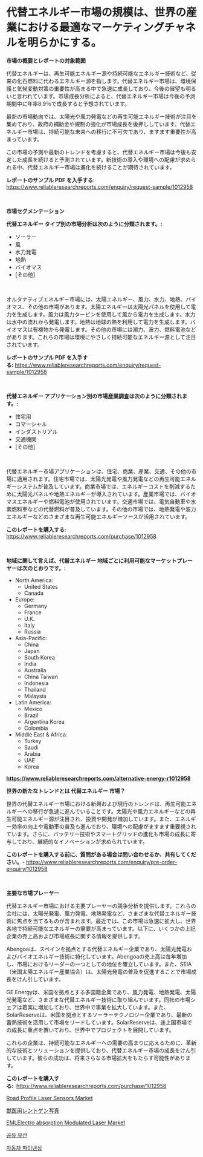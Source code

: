 <p><h1>代替エネルギー市場の規模は、世界の産業における最適なマーケティングチャネルを明らかにする。</h1></p><p><strong>市場の概要とレポートの対象範囲</strong></p>
<p><p>代替エネルギーは、再生可能エネルギー源や持続可能なエネルギー技術など、従来の化石燃料に代わるエネルギー源を指します。代替エネルギー市場は、環境保護と気候変動対策の重要性が高まる中で急速に成長しており、今後の展望も明るいと言われています。市場成長分析によると、代替エネルギー市場は今後の予測期間中に年率8.9％で成長すると予想されています。</p><p>最新の市場動向では、太陽光や風力発電などの再生可能エネルギー技術が注目を集めており、政府の補助金や規制の強化が市場成長を後押ししています。代替エネルギー市場は、持続可能な未来への移行に不可欠であり、ますます重要性が高まっています。</p><p>この市場の予測や最新のトレンドを考慮すると、代替エネルギー市場は今後も安定した成長を続けると予測されています。新技術の導入や環境への配慮が求められる中、代替エネルギー市場は進化を続けることが期待されています。</p></p>
<p><strong>レポートのサンプル PDF を入手する:</strong> <a href="https://www.reliableresearchreports.com/enquiry/request-sample/1012958">https://www.reliableresearchreports.com/enquiry/request-sample/1012958</a></p>
<p>&nbsp;</p>
<p><strong>市場セグメンテーション</strong></p>
<p><strong>代替エネルギー タイプ別の市場分析は次のように分類されます。:</strong></p>
<p><ul><li>ソーラー</li><li>風</li><li>水力発電</li><li>地熱</li><li>バイオマス</li><li>[その他]</li></ul></p>
<p>&nbsp;</p>
<p><p>オルタナティブエネルギー市場には、太陽エネルギー、風力、水力、地熱、バイオマス、その他の市場があります。太陽エネルギーは太陽光パネルを使用して電力を生成します。風力は風力タービンを使用して風から電力を生成します。水力は水中の流れから発電します。地熱は地球の熱を利用して電力を生成します。バイオマスは有機物から発電します。その他の市場には潮力、波力、燃料電池などがあります。これらの市場は環境にやさしく持続可能なエネルギー源として注目されています。</p></p>
<p><strong>レポートのサンプル PDF を入手する:</strong>&nbsp;<a href="https://www.reliableresearchreports.com/enquiry/request-sample/1012958">https://www.reliableresearchreports.com/enquiry/request-sample/1012958</a></p>
<p>&nbsp;</p>
<p><strong> 代替エネルギー アプリケーション別の市場産業調査は次のように分類されます。:</strong></p>
<p><ul><li>住宅用</li><li>コマーシャル</li><li>インダストリアル</li><li>交通機関</li><li>[その他]</li></ul></p>
<p>&nbsp;</p>
<p><p>代替エネルギー市場アプリケーションは、住宅、商業、産業、交通、その他の市場に適用されます。住宅市場では、太陽光発電や風力発電などの再生可能エネルギーシステムが普及しています。商業市場では、エネルギーコストを削減するために太陽光パネルや地熱エネルギーが導入されています。産業市場では、バイオマスエネルギーや燃料電池が使用されています。交通市場では、電気自動車や水素燃料車などの代替燃料が普及しています。その他の市場では、地熱発電や波力エネルギーなどのさまざまな再生可能エネルギーソースが活用されています。</p></p>
<p><strong>このレポートを購入する:</strong>&nbsp; <a href="https://www.reliableresearchreports.com/purchase/1012958">https://www.reliableresearchreports.com/purchase/1012958</a></p>
<p>&nbsp;</p>
<p><strong>地域に関して言えば、代替エネルギー 地域ごとに利用可能なマーケットプレーヤーは次のとおりです。:</strong></p>
<p><ul>
    <li>
        North America:
        <ul>
            <li>United States</li>
            <li>Canada</li>
        </ul>
    </li>
    <li>
        Europe:
        <ul>
            <li>Germany</li>
            <li>France</li>
            <li>U.K.</li>
            <li>Italy</li>
            <li>Russia</li>
        </ul>
    </li>
    <li>
        Asia-Pacific:
        <ul>
            <li>China</li>
            <li>Japan</li>
            <li>South Korea</li>
            <li>India</li>
            <li>Australia</li>
            <li>China Taiwan</li>
            <li>Indonesia</li>
            <li>Thailand</li>
            <li>Malaysia</li>
        </ul>
    </li>
    <li>
        Latin America:
        <ul>
            <li>Mexico</li>
            <li>Brazil</li>
            <li>Argentina Korea</li>
            <li>Colombia</li>
        </ul>
    </li>
    <li>
        Middle East & Africa:
        <ul>
            <li>Turkey</li>
            <li>Saudi</li>
            <li>Arabia</li>
            <li>UAE</li>
            <li>Korea</li>
        </ul>
    </li>
    </ul></p>
<p><strong><a href="https://www.reliableresearchreports.com/alternative-energy-r1012958">https://www.reliableresearchreports.com/alternative-energy-r1012958</a></strong>&nbsp;</p>
<p><strong>世界の新たなトレンドとは 代替エネルギー 市場？</strong></p>
<p><p>世界の代替エネルギー市場における新興および現行のトレンドは、再生可能エネルギーへの移行が急速に進んでいることです。太陽光や風力エネルギーなどの再生可能エネルギー源が注目され、投資や開発が増加しています。また、エネルギー効率の向上や電動車の普及も進んでおり、環境への配慮がますます重要視されています。さらに、バッテリー技術やスマートグリッドの進化も市場の成長に寄与しており、継続的なイノベーションが求められています。</p></p>
<p><strong>このレポートを購入する前に、質問がある場合は問い合わせるか、共有してください。</strong>- <a href="https://www.reliableresearchreports.com/enquiry/pre-order-enquiry/1012958">https://www.reliableresearchreports.com/enquiry/pre-order-enquiry/1012958</a></p>
<p>&nbsp;</p>
<p><strong>主要な市場プレーヤー</strong></p>
<p><p>代替エネルギー市場における主要プレーヤーの競争分析を提供します。これらの会社には、太陽光発電、風力発電、地熱発電など、さまざまな代替エネルギー技術に焦点を当てるものが含まれます。最近では、この市場は急速に拡大し、世界各地で持続可能なエネルギーの需要が高まっています。以下に、いくつかの上記企業の売上高および市場成長に関する情報を提供します。</p><p>Abengoaは、スペインを拠点とする代替エネルギー企業であり、太陽光発電およびバイオエネルギー技術に特化しています。Abengoaの売上高は毎年増加し、市場におけるリーダーの一つとしての地位を確立しています。また、SEIA（米国太陽エネルギー産業協会）は、太陽光発電の普及を促進することで市場成長をけん引しています。</p><p>GE Energyは、米国を拠点とする多国籍企業であり、風力発電、地熱発電、太陽光発電など、さまざまな代替エネルギー技術に取り組んでいます。同社の市場シェアは着実に増加しており、世界中で事業を拡大しています。また、SolarReserveは、米国を拠点とするソーラーテクノロジー企業であり、最新の蓄熱技術を活用して市場をリードしています。SolarReserveは、途上国市場での成長に重点を置いており、世界中でプロジェクトを展開しています。</p><p>これらの企業は、持続可能なエネルギーへの需要の高まりに応えるために、革新的な技術とソリューションを提供しており、代替エネルギー市場の成長をけん引しています。彼らの成功は、将来さらなる市場拡大をもたらす可能性があります。</p></p>
<p><strong>このレポートを購入する:</strong>&nbsp;&nbsp;<a href="https://www.reliableresearchreports.com/purchase/1012958">https://www.reliableresearchreports.com/purchase/1012958</a></p>
<p><p><a href="https://www.linkedin.com/pulse/road-profile-laser-sensors-market-size-trends-complete-industry-t6fde?trackingId=m2kN60fgpvH1NoO2ohB7qA%3D%3D">Road Profile Laser Sensors Market</a></p><p><a href="https://medium.com/@edwards13jessica/%E7%8D%A3%E5%8C%BB%E6%94%BE%E5%B0%84%E7%B7%9A%E6%8A%80%E8%A1%93%E5%B8%82%E5%A0%B4%E8%AA%BF%E6%9F%BB%E3%83%AC%E3%83%9D%E3%83%BC%E3%83%88-%E3%81%9D%E3%81%AE%E6%AD%B4%E5%8F%B2%E3%81%A82031%E5%B9%B4%E3%81%BE%E3%81%A7%E3%81%AE%E4%BA%88%E6%B8%AC-48a94ff23bba">獣医用レントゲン写真</a></p><p><a href="https://www.linkedin.com/pulse/emlelectro-absorption-modulated-laser-market-analysis-sze-forecasted-xaz9e?trackingId=2fdZGtJ5wy%2BYGB0QAL06vQ%3D%3D">EMLElectro absorption Modulated Laser Market</a></p><p><a href="https://medium.com/@harrymoreno266/2024%EB%85%84%EB%B6%80%ED%84%B0-2031%EB%85%84%EA%B9%8C%EC%A7%80%EC%9D%98-%EA%B3%B5%EC%9C%A0-%EC%9A%B0%EC%82%B0-%EC%8B%9C%EC%9E%A5-%EB%B6%84%EC%84%9D-%EB%B0%8F-%EA%B7%9C%EB%AA%A8-%EC%98%88%EC%B8%A1-f3b8a94e9c62">공유 우산</a></p><p><a href="https://medium.com/@darrellacocha676/%EC%9E%90%EB%8F%99%EC%B0%A8-%EA%B8%88%EC%9C%B5-%EC%8B%9C%EC%9E%A5-2031%EB%85%84%EA%B9%8C%EC%A7%80-%EC%84%B1%EA%B3%B5%EC%A0%81%EC%9D%B8-%EB%B9%84%EC%A6%88%EB%8B%88%EC%8A%A4-%EC%A0%84%EB%9E%B5%EC%9D%98-%ED%95%B5%EC%8B%AC-d0bdbcb4dc39">자동차 파이낸싱</a></p></p>
